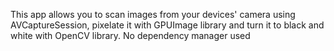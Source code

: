 This app allows you to scan images from your devices' camera using AVCaptureSession, pixelate it with GPUImage library and turn it to black and white with OpenCV library. No dependency manager used
